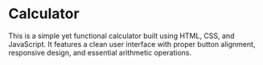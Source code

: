 # Calculator
This is a simple yet functional calculator built using HTML, CSS, and JavaScript. It features a clean user interface with proper button alignment, responsive design, and essential arithmetic operations.
